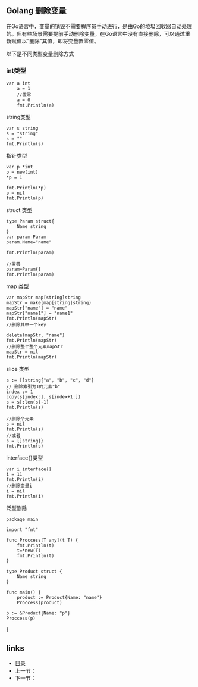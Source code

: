 

## Golang 删除变量
在Go语言中，变量的销毁不需要程序员手动进行，是由Go的垃圾回收器自动处理的。但有些场景需要提前手动删除变量，在Go语言中没有直接删除，可以通过重新赋值以“删除”其值，即将变量置零值。


以下是不同类型变量删除方式

### int类型
```
var a int
	a = 1
	//置零
	a = 0
	fmt.Println(a)
```
string类型

	var s string
	s = "string"
	s = ""
	fmt.Println(s)
指针类型


	var p *int
	p = new(int)
	*p = 1
	
	fmt.Println(*p)
	p = nil
	fmt.Println(p)
struct 类型

	type Param struct{
		Name string
	}
	var param Param
	param.Name="name"
	
	fmt.Println(param)
	
	//置零
	param=Param{}
	fmt.Println(param)
map 类型

	var mapStr map[string]string
	mapStr = make(map[string]string)
	mapStr["name"] = "name"
	mapStr["name1"] = "name1"
	fmt.Println(mapStr)
	//删除其中一个key
	
	delete(mapStr, "name")
	fmt.Println(mapStr)
	//删除整个整个元素mapStr
	mapStr = nil
	fmt.Println(mapStr)
slice 类型

	s := []string{"a", "b", "c", "d"}
	// 删除索引为1的元素"b"
	index := 1
	copy(s[index:], s[index+1:])
	s = s[:len(s)-1]
	fmt.Println(s)
	
	//删除个元素
	s = nil
	fmt.Println(s)
	//或者
	s = []string{}
	fmt.Println(s)
interface{}类型

	var i interface{}
	i = 11
	fmt.Println(i)
	//删除变量i
	i = nil
	fmt.Println(i)
泛型删除

```
package main

import "fmt"

func Proccess[T any](t T) {
	fmt.Println(t)
	t=*new(T)
	fmt.Println(t)
}

type Product struct {
	Name string
}

func main() {
	product := Product{Name: "name"}
	Proccess(product)
```

	p := &Product{Name: "p"}
	Proccess(p)

}


## links

- [目录](/zh/preface.md)
- 上一节：
- 下一节：

